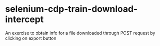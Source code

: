 # selenium-cdp-train-download-intercept
An exercise to obtain info for a file downloaded through POST request by clicking on export button
